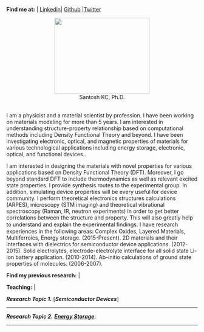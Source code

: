 **Find me at:** 
| [Linkedin](https://www.linkedin.com/in/santosh-kc-phd-00a0b38/)| [Github](https://github.com/kcantosh) |[Twitter](https://twitter.com/dearsanto) 

<div align="center">
 <img src="https://github.com/kcantosh/mysite1/blob/master/Screen%20Shot%202017-11-24%20at%2010.25.35%20AM.png" width="250" height="200"/><br>
    Santosh KC, Ph.D. <br>
</div>
<br>


 I am a physicist and a material scientist by profession. I have been working on materials modeling for more than 5 years. I am interested in understanding structure-property relationship based on computational methods including Density Functional Theory and beyond. I have been investigating electronic, optical, and magnetic properties of materials for various technological applications including energy storage, electronic, optical, and functional devices..
 
I am interested in designing the materials with novel properties for various applications based on Density Functional Theory (DFT). Moreover, I go beyond standard DFT to include thermodynamics as well as relevant excited state properties. I provide synthesis routes to the experimental group. In addition, simulating device properties will be every useful for device community. I perform theoretical electronics structures calculations (ARPES), microscopy (STM imaging) and theoretical vibrational spectroscopy (Raman, IR, neutron experiments) in order to get better correlations between the structure and property. This will also greatly help to understand and explain the experimental ﬁndings. I have research experiences in the following areas:
Complex Oxides, Layered Materials, Multiferroics, Energy storage. (2015-Present).
2D materials and their interfaces with dielectrics for semiconductor device applications. (2012-2015).
Solid electrolytes, electrode-electrolyte interface for all solid state Li-ion battery application. (2010-2014).
Ab-initio calculations of ground state properties of molecules. (2006-2007).

**Find my previous research:** | 

**Teaching:** | 

 


***Research Topic 1.*** [***Semiconductor Devices***]







--------------------------------------

***Research Topic 2.*** [***Energy Storage***](): 



--------------------------------------





